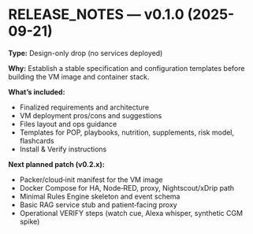 # RELEASE_NOTES — v0.1.0 (2025-09-21)

**Type:** Design-only drop (no services deployed)

**Why:** Establish a stable specification and configuration templates before building the VM image and container stack.

**What’s included:**
- Finalized requirements and architecture
- VM deployment pros/cons and suggestions
- Files layout and ops guidance
- Templates for POP, playbooks, nutrition, supplements, risk model, flashcards
- Install & Verify instructions

**Next planned patch (v0.2.x):**
- Packer/cloud‑init manifest for the VM image
- Docker Compose for HA, Node‑RED, proxy, Nightscout/xDrip path
- Minimal Rules Engine skeleton and event schema
- Basic RAG service stub and patient‑facing proxy
- Operational VERIFY steps (watch cue, Alexa whisper, synthetic CGM spike)
